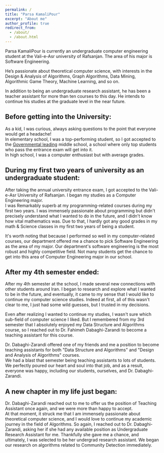 ```yaml
---
permalink: /
title: "Parsa KamaliPour"
excerpt: "About me"
author_profile: true
redirect_from: 
  - /about/
  - /about.html
---
```


Parsa KamaliPour is currently an undergraduate computer engineering student at the Vali-e-Asr university of Rafsanjan. The area of his major is Software Engineering.  

He’s passionate about theoretical computer science, with interests in the Design & Analysis of Algorithms, Graph Algorithms, Data Mining, Algorithmic Game Theory, Machine Learning, and so on.  

In addition to being an undergraduate research assistant, he has been a teacher assistant for more than ten courses to this day. He intends to continue his studies at the graduate level in the near future.

## Before getting into the University:

As a kid, I was curious, always asking questions to the point that everyone would get a headache!  
In elementary school, I was a top-performing student, so I got accepted to the [Governmental leading](https://en.wikipedia.org/wiki/Governmental_leading_high_school) middle school, a school where only top students who pass the entrance exam will get into it.  
In high school, I was a computer enthusiast but with average grades. 

## During my first two years of university as an undergraduate student:

After taking the annual university entrance exam, I got accepted to the Vali-e-Asr University of Rafsanjan. I began my studies as a Computer Engineering major.  
I was Remarkably superb at my programming-related courses during my first two years. I was immensely passionate about programming but didn't precisely understand what I wanted to do in the future, and I didn't know how vital mathematics was. Due to that, I hardly got any good grades in my math & Science classes in my first two years of being a student.

It's worth noting that because I performed so well in my computer-related courses, our department offered me a chance to pick Software Engineering as the area of my major. Our department's software engineering is the most robust and highly competitive field. Not many students get the chance to get into this area of Computer Engineering major in our school.

## After my 4th semester ended:

After my 4th semester at the school, I made several new connections with other students around Iran. I began to research and explore what I wanted to be in the future, and eventually, it came to my sense that I would like to continue my computer science studies. Indeed at first, all of this wasn't clear to me, I just had some wild guesses, but I trusted in my decisions.

Even after realizing I wanted to continue my studies, I wasn't sure which sub-field of computer science I liked. But I remembered from my 3rd semester that I absolutely enjoyed my Data Structure and Algorithms course, so I reached out to Dr. Fahimeh Dabaghi-Zarandi to become a teaching assistant for this course.

Dr. Dabaghi-Zarandi offered one of my friends and me a position to become teaching assistants for both "Data Structure and Algorithms" and "Design and Analysis of Algorithms" courses.  
We had a blast that semester being teaching assistants to lots of students. We perfectly poured our heart and soul into that job, and as a result, everyone was happy, including our students, ourselves, and Dr. Dabaghi-Zarandi.

## A new chapter in my life just began:

Dr. Dabaghi-Zarandi reached out to me to offer us the position of Teaching Assistant once again, and we were more than happy to accept.  
At that moment, it struck me that I am immensely passionate about theoretical computer science, and I would love to continue my academic journey in the field of Algorithms. So again, I reached out to Dr. Dabaghi-Zarandi, asking her if she had any available position as Undergraduate Research Assistant for me. Thankfully she gave me a chance, and ultimately, I was selected to be her undergrad research assistant. We began our research on algorithms related to Community Detection immediately.

